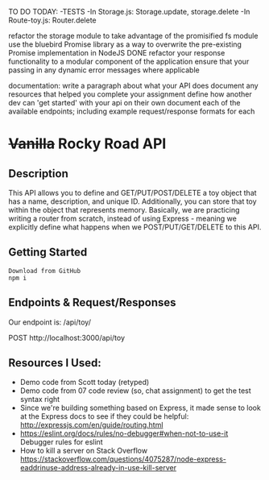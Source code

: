 TO DO TODAY:
-TESTS
-In Storage.js: Storage.update, storage.delete
-In Route-toy.js: Router.delete

refactor the storage module to take advantage of the promisified fs module
use the bluebird Promise library as a way to overwrite the pre-existing Promise implementation in NodeJS
DONE refactor your response functionality to a modular component of the application
ensure that your passing in any dynamic error messages where applicable



documentation:
write a paragraph about what your API does
document any resources that helped you complete your assignment
define how another dev can 'get started' with your api on their own
document each of the available endpoints; including example request/response formats for each

# ~~Vanilla~~ Rocky Road API

## Description
This API allows you to define and GET/PUT/POST/DELETE a toy object that has a name, description, and unique ID. Additionally, you can store that toy within the object that represents memory. Basically, we are practicing writing a router from scratch, instead of using Express - meaning we explicitly define what happens when we POST/PUT/GET/DELETE to this API.

## Getting Started
```
Download from GitHub
npm i
```

## Endpoints & Request/Responses
Our endpoint is: /api/toy/

POST http://localhost:3000/api/toy
<!--
POST request
pass data as stringifed JSON in the body of a POST request to create a new resource
successful status code of 201
PUT request
pass data as stringifed JSON in the body of a PUT request to update an existing resource
if that resource does not exist, create it
successful status code of 204
GET request
pass ?id=<uuid> as a query string parameter to retrieve a specific resource (as JSON)
successful status code of 200
DELETE request
pass ?id=<uuid> in the query string to DELETE a specific resource
successful status code of 204 -->


## Resources I Used:
+ Demo code from Scott today (retyped)
+ Demo code from 07 code review (so, chat assignment) to get the test syntax right
+ Since we're building something based on Express, it made sense to look at the Express docs to see if they could be helpful: http://expressjs.com/en/guide/routing.html
+ https://eslint.org/docs/rules/no-debugger#when-not-to-use-it Debugger rules for eslint
+ How to kill a server on Stack Overflow https://stackoverflow.com/questions/4075287/node-express-eaddrinuse-address-already-in-use-kill-server
